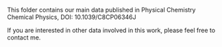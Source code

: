This folder contains our main data published in Physical Chemistry Chemical Physics, DOI: 10.1039/C8CP06346J

If you are interested in other data involved in this work, please feel free to contact me.
